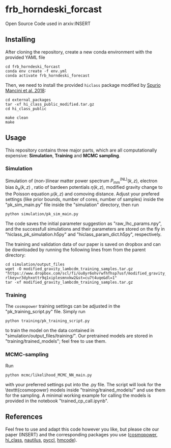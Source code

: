 # frb_horndeski_forcast
Open Source Code used in arxiv:INSERT

## Installing
After cloning the repository, create a new conda environment with the provided YAML file

    cd frb_horndeski_forcast
    conda env create -f env.yml 
    conda activate frb_horndeski_forecast

Then, we need to install the provided $\texttt{hiclass}$ package modified by [Spurio Mancini et al. 2018](https://academic.oup.com/mnras/article/480/3/3725/5063592):

    cd external_packages
    tar -xf hi_class_public_modified.tar.gz
    cd hi_class_public
    
    make clean
    make

## Usage
This repository contains three major parts, which are all computationally expensive: **Simulation**, **Training** and **MCMC sampling**.

### Simulation
Simulation of (non-)linear matter power spectrum $P_{\mathrm{mm}}^{\mathrm{(NL)}}(k,z)$, electron bias $b_\mathrm{e}(k,z)$ , ratio of bardeen potentials $\eta(k,z)$, modified gravity change to the Poisson equation $\mu(k,z)$ and comoving distance. Adjust your prefered settings (like prior bounds, number of cores, number of samples) inside the "pk_sim_main.py" file inside the "simulation" directory, then run

    python simulation/pk_sim_main.py
The code saves the initial parameter suggestion as "raw_lhc_params.npy", and the successfull simulations and their parameters are stored on the fly in "hiclass_pk_simulation.h5py" and "hiclass_param_dict.h5py", respectively.

The training and validation data of our paper is saved on dropbox and can be downloaded by running the following lines from from the parent directory:

    cd simulation/output_files
    wget -O modified_gravity_lambcdm_training_samples.tar.gz "https://www.dropbox.com/scl/fi/ou8yr6ohvrwfhfhsp7usf/modified_gravity_lambcdm_training_samples.tar.gz?rlkey=r3dyhxottr9q1xiplesmnxkw2&st=cu7t4uqe&dl=1" 
    tar -xf modified_gravity_lambcdm_training_samples.tar.gz

### Training
The $\texttt{cosmopower}$ training settings can be adjusted in the "pk_training_script.py" file. Simply run

    python training/pk_training_script.py
to train the model on the data contained in "simulation/output_files/training/". Our pretrained models are stored in "training/trained_models"; feel free to use them.

### MCMC-sampling
Run

    python mcmc/likelihood_MCMC_NN_main.py

with your preferred settings put into the .py file. The script will look for the \texttt{cosmopower} models inside "training/trained_models/" and use them for the sampling. A minimal working example for calling the models is provided in the notebook "trained_cp_call.ipynb".


## References

Feel free to use and adapt this code however you like, but please cite our paper (INSERT) and the corresponding packages you use ([cosmopower](https://github.com/alessiospuriomancini/cosmopower), [hi_class](https://github.com/miguelzuma/hi_class_public), [nautilus](https://github.com/johannesulf/nautilus), [pyccl](https://github.com/LSSTDESC/CCL), [hmcode](https://github.com/alexander-mead/HMcode)).
